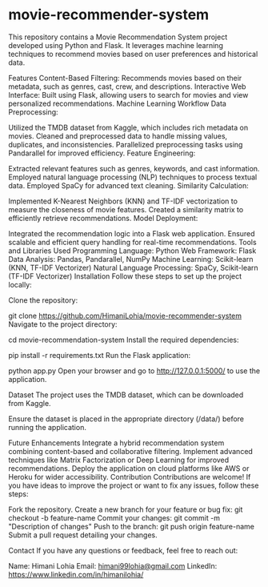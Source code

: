 # movie-recommender-system
This repository contains a Movie Recommendation System project developed using Python and Flask. It leverages machine learning techniques to recommend movies based on user preferences and historical data.

Features
Content-Based Filtering: Recommends movies based on their metadata, such as genres, cast, crew, and descriptions.
Interactive Web Interface: Built using Flask, allowing users to search for movies and view personalized recommendations.
Machine Learning Workflow
Data Preprocessing:

Utilized the TMDB dataset from Kaggle, which includes rich metadata on movies.
Cleaned and preprocessed data to handle missing values, duplicates, and inconsistencies.
Parallelized preprocessing tasks using Pandarallel for improved efficiency.
Feature Engineering:

Extracted relevant features such as genres, keywords, and cast information.
Employed natural language processing (NLP) techniques to process textual data.
Employed SpaCy for advanced text cleaning.
Similarity Calculation:

Implemented K-Nearest Neighbors (KNN) and TF-IDF vectorization to measure the closeness of movie features.
Created a similarity matrix to efficiently retrieve recommendations.
Model Deployment:

Integrated the recommendation logic into a Flask web application.
Ensured scalable and efficient query handling for real-time recommendations.
Tools and Libraries Used
Programming Language: Python
Web Framework: Flask
Data Analysis: Pandas, Pandarallel, NumPy
Machine Learning: Scikit-learn (KNN, TF-IDF Vectorizer)
Natural Language Processing: SpaCy, Scikit-learn (TF-IDF Vectorizer)
Installation
Follow these steps to set up the project locally:

Clone the repository:

git clone https://github.com/HimaniLohia/movie-recommender-system
Navigate to the project directory:

cd movie-recommendation-system
Install the required dependencies:

pip install -r requirements.txt
Run the Flask application:

python app.py
Open your browser and go to http://127.0.0.1:5000/ to use the application.

Dataset
The project uses the TMDB dataset, which can be downloaded from Kaggle.

Ensure the dataset is placed in the appropriate directory (/data/) before running the application.

Future Enhancements
Integrate a hybrid recommendation system combining content-based and collaborative filtering.
Implement advanced techniques like Matrix Factorization or Deep Learning for improved recommendations.
Deploy the application on cloud platforms like AWS or Heroku for wider accessibility.
Contribution
Contributions are welcome! If you have ideas to improve the project or want to fix any issues, follow these steps:

Fork the repository.
Create a new branch for your feature or bug fix:
git checkout -b feature-name
Commit your changes:
git commit -m "Description of changes"
Push to the branch:
git push origin feature-name
Submit a pull request detailing your changes.

Contact
If you have any questions or feedback, feel free to reach out:

Name: Himani Lohia
Email: himani99lohia@gmail.com
LinkedIn: https://www.linkedin.com/in/himanilohia/
